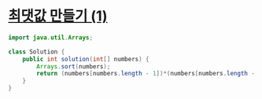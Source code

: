 # [최댓값 만들기 (1)](https://school.programmers.co.kr/learn/courses/30/lessons/120847)
```java
import java.util.Arrays;

class Solution {
    public int solution(int[] numbers) {
        Arrays.sort(numbers);
        return (numbers[numbers.length - 1])*(numbers[numbers.length - 2]) ;
    }
}
```